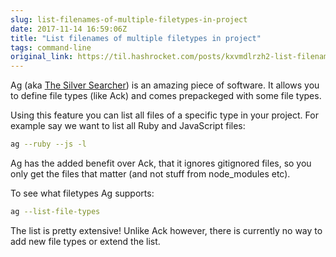 ```yaml
---
slug: list-filenames-of-multiple-filetypes-in-project
date: 2017-11-14 16:59:06Z
title: "List filenames of multiple filetypes in project"
tags: command-line
original_link: https://til.hashrocket.com/posts/kxvmdlrzh2-list-filenames-of-multiple-filetypes-in-project
---
```



Ag (aka [The Silver Searcher](https://github.com/ggreer/the_silver_searcher)) is an amazing piece of software. It allows you to define file types (like Ack) and comes prepackeged with some file types.

Using this feature you can list all files of a specific type in your project. For example say we want to list all Ruby and JavaScript files:

```bash
ag --ruby --js -l
```

Ag has the added benefit over Ack, that it ignores gitignored files, so you only get the files that matter (and not stuff from node_modules etc).

To see what filetypes Ag supports:

```bash
ag --list-file-types
```

The list is pretty extensive! Unlike Ack however, there is currently no way to add new file types or extend the list.

